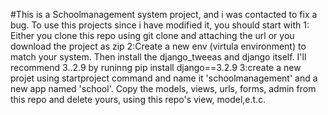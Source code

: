 #This is a Schoolmanagement system project, and i was contacted to fix a bug.
To use this projects since i have modified it, you should start with
1: Either you clone this repo using git clone and attaching the url or you download the project as zip
2:Create a  new env (virtula environment) to match your system. Then install the django_tweeas and django itself. I'll recommend 3..2.9 by runinng
pip install django==3.2.9
3:create a new projet using startproject command and name it 'schoolmanagement' and a new app named 'school'. Copy the models, views, urls, forms, admin from this repo and delete yours, using this repo's view, model,e.t.c.
